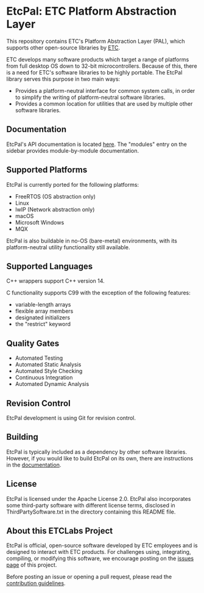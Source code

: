# EtcPal: ETC Platform Abstraction Layer

This repository contains ETC's Platform Abstraction Layer (PAL), which supports other open-source
libraries by [ETC](http://www.etcconnect.com).

ETC develops many software products which target a range of platforms from full desktop OS down to
32-bit microcontrollers. Because of this, there is a need for ETC's software libraries to be highly
portable. The EtcPal library serves this purpose in two main ways:

* Provides a platform-neutral interface for common system calls, in order to simplify the writing
  of platform-neutral software libraries.
* Provides a common location for utilities that are used by multiple other software libraries.

## Documentation

EtcPal's API documentation is located [here](https://etclabs.github.io/EtcPalDocs). The "modules" entry on the sidebar provides module-by-module documentation.

## Supported Platforms

EtcPal is currently ported for the following platforms:

* FreeRTOS (OS abstraction only)
* Linux
* lwIP (Network abstraction only)
* macOS
* Microsoft Windows
* MQX

EtcPal is also buildable in no-OS (bare-metal) environments, with its platform-neutral utility
functionality still available.

## Supported Languages

C++ wrappers support C++ version 14.

C functionality supports C99 with the exception of the following features:

* variable-length arrays
* flexible array members
* designated initializers
* the "restrict" keyword

## Quality Gates

* Automated Testing
* Automated Static Analysis
* Automated Style Checking
* Continuous Integration
* Automated Dynamic Analysis

## Revision Control

EtcPal development is using Git for revision control.

## Building

EtcPal is typically included as a dependency by other software libraries. However, if you would
like to build EtcPal on its own, there are instructions in the
[documentation](https://etclabs.github.io/EtcPalDocs).

## License

EtcPal is licensed under the Apache License 2.0. EtcPal also incorporates some third-party software
with different license terms, disclosed in ThirdPartySoftware.txt in the directory containing this
README file.

## About this ETCLabs Project

EtcPal is official, open-source software developed by ETC employees and is designed to interact
with ETC products. For challenges using, integrating, compiling, or modifying this software, we
encourage posting on the [issues page](https://github.com/ETCLabs/EtcPal/issues) of this project.

Before posting an issue or opening a pull request, please read the
[contribution guidelines](./CONTRIBUTING.md).
